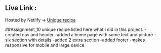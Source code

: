 ## Live Link :

Hosted by Netlify -> [Unique recipe](https://luxury-manatee-ccf108.netlify.app/)

##Assignment_10 unique recipe
listed here what i did in this project.
-created nav and header
-added a home page with some text and picture
-six section with details
-added 2 extra section
-added footer
-makes responsive for mobile and large device
